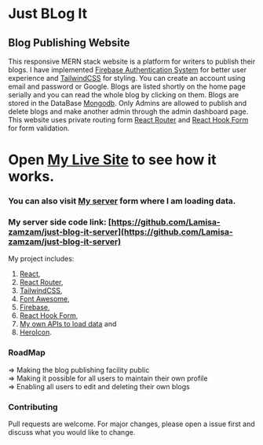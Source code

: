 # Just BLog It

## Blog Publishing Website

This responsive MERN stack website is a platform for writers to publish their blogs. I have implemented [Firebase Authentication System](https://firebase.google.com/docs?authuser=0) for better user experience and [TailwindCSS](https://tailwindcss.com/) for styling. You can create an account using email and password or Google. Blogs are listed shortly on the home page serially and you can read the whole blog by clicking on them. Blogs are stored in the DataBase [Mongodb](https://www.mongodb.com/). Only Admins are allowed to publish and delete blogs and make another admin through the admin dashboard page. This website uses private routing form [React Router](https://reactrouter.com/) and [React Hook Form](https://react-hook-form.com/) for form validation.

# Open [My Live Site](https://mighty-inlet-09591.herokuapp.com/) to see how it works.

### You can also visit [My server](https://frozen-coast-84516.herokuapp.com) form where I am loading data.

### My server side code link: [https://github.com/Lamisa-zamzam/just-blog-it-server](https://github.com/Lamisa-zamzam/just-blog-it-server)

My project includes:

1.  [React](https://reactjs.org/docs/getting-started.html),
2.  [React Router](https://reactrouter.com/),
3.  [TailwindCSS](https://tailwindcss.com/),
4.  [Font Awesome](https://fontawesome.com/),
5.  [Firebase](https://firebase.google.com/docs?authuser=0),
6.  [React Hook Form](https://react-hook-form.com/),
7.  [My own APIs to load data](https://frozen-coast-84516.herokuapp.com) and
8.  [HeroIcon](https://heroicons.dev/).

### RoadMap

=> Making the blog publishing facility public\
=> Making it possible for all users to maintain their own profile\
=> Enabling all users to edit and deleting their own blogs

### Contributing

Pull requests are welcome. For major changes, please open a issue first and discuss what you would like to change.
